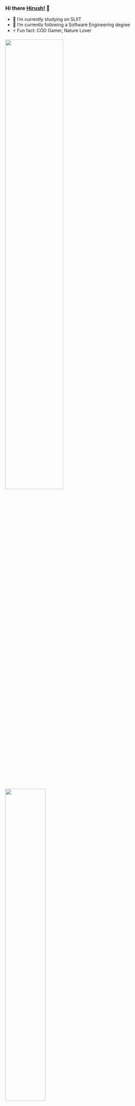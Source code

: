 ### Hi there [Hirush!](https://github.com/DeclanChirush) 👋
- 🔭 I’m currently studying on SLIIT
- 🌱 I’m currently following a Software Engineering degree
- ⚡ Fun fact: COD Gamer, Nature Lover


<img width="60%" src="https://github-readme-stats.vercel.app/api?username=DeclanChirush&show_icons=true&include_all_commits=true&theme=gruvbox" />

<img width="50%" src="https://github-readme-stats.anuraghazra1.vercel.app/api/top-langs/?username=DeclanChirush&layout=compact&theme=gruvbox" />

![Visitor Count](https://profile-counter.glitch.me/{DeclanChirush}/count.svg)

<!--
**DeclanChirush/DeclanChirush** is a ✨ _special_ ✨ repository because its `README.md` (this file) appears on your GitHub profile.
>

- 👯 I’m looking to collaborate on ...
- 🤔 I’m looking for help with ...
- 💬 Ask me about ...
- 📫 How to reach me: ...
- 😄 Pronouns: ...   

>

[![@declanchirush's Holopin board](https://holopin.me/declanchirush)](https://holopin.io/@declanchirush)




